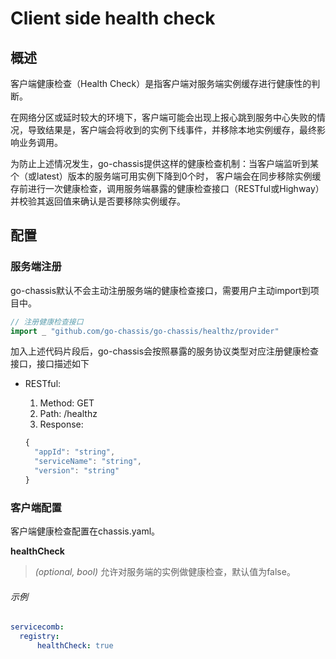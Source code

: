 # Client side health check

## 概述

客户端健康检查（Health Check）是指客户端对服务端实例缓存进行健康性的判断。

在网络分区或延时较大的环境下，客户端可能会出现上报心跳到服务中心失败的情况，导致结果是，客户端会将收到的实例下线事件，并移除本地实例缓存，最终影响业务调用。

为防止上述情况发生，go-chassis提供这样的健康检查机制：当客户端监听到某个（或latest）版本的服务端可用实例下降到0个时，
客户端会在同步移除实例缓存前进行一次健康检查，调用服务端暴露的健康检查接口（RESTful或Highway）并校验其返回值来确认是否要移除实例缓存。

## 配置

### 服务端注册

go-chassis默认不会主动注册服务端的健康检查接口，需要用户主动import到项目中。

```go
// 注册健康检查接口
import _ "github.com/go-chassis/go-chassis/healthz/provider"
```

加入上述代码片段后，go-chassis会按照暴露的服务协议类型对应注册健康检查接口，接口描述如下

* RESTful:

  1. Method: GET
  1. Path: /healthz
  1. Response:
  ```js
  {
    "appId": "string",
    "serviceName": "string",
    "version": "string"
  }
  ```

### 客户端配置

客户端健康检查配置在chassis.yaml。

**healthCheck**
> *(optional, bool)* 允许对服务端的实例做健康检查，默认值为false。

###### 示例

```yaml
servicecomb:
  registry:
      healthCheck: true
```